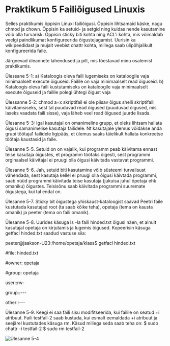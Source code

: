 # Praktikum 5 Failiõigused Linuxis

Selles praktikumis õppisin Linuxi failiõigusi. Õppisin lihtsamaid käske, nagu chmod ja chown. Õppisin ka setuid- ja setgid ning kuidas nende kasutamine võib olla turvarisk. Õppisin sticky biti kohta ning ACL'i kohta, mis võimaldab veelgi paindlikumat konfigureerida õigustejagamist. Uurisin ka wikipeedidast ja mujalt veebist chattr kohta, millega saab ülipõhjalikult konfigureerida faile.

Järgnevad üleannete lahendused ja pilt, mis tõestavad minu osalemist praktikumis.

Ülessane 5-1: a) Kataloogis oleva faili lugemiseks on kataloogile vaja minimaalselt execute õiguseid. Failile on vaja minimaalselt read õiguseid.
b) Kataloogis oleva faili kustutamiseks on kataloogile vaja minimaalselt execute õiguseid ja failile polegi ühtegi õigust vaja

Ülessanne 5-2: chmod a=x skriptifail ei ole piisav õigus shelli skriptifaili käivitamsiseks, sest tal puuduvad read õigused (puuduvad õigused, mis laseks vaadata faili sisse), vaja läheb veel read õigused juurde lisada. 

Ülesanne 5-3: Igal kasutajal on omanimeline grupp, et oleks lihtsam hallata õigusi samanimelise kasutaja failidele. Nt kasutajale ylemus võidakse anda grupi töötaja1 failidele ligipääs, et ülemus saaks täielikult hallata konkreetse töötaja kaustasid ja faile.

Ülesanne 5-5. Setuid on on vajalik, kui programm peab käivitama ennast teise kasutaja õigustes, et programm töötaks õigesti, sest programmi orginaalsel käivitajal ei pruugi olla õigusi käivitada vastavat programmi.

Ülesanne 5-6. Jah, setuid biti kasutamine võib süsteemi turvalisust vähendada, sest kasutaja kellel ei pruugi olla õigusi käivtada programmi, saab nüüd programmi käivitada teise kasutaja (jukuisa juhul õpetaja ehk omaniku) õigustes. Teisisõnu saab käivitada programmi suuremate õigustega, kui tal endal on.

Ülesanne 5-7. Sticky bit õigustega yhiskaust-kataloogist saavad Peetri faile kustutada kasutajad root (ta saab kõike teha), opetaja (tema on kausta omanik) ja peeter (tema on faili omanik).

Ülesanne 5-8. Uurides käsuga ls -la faili hinded.txt õigusi näen, et ainult kasutajal opetaja on kirjutamis ja lugemis õigused. Kopeerisin käsuga getfacl hinded.txt saadud vastuse siia:

peeter@jaakson-U23:/home/opetaja/klass$ getfacl hinded.txt

#file: hinded.txt

#owner: opetaja

#group: opetaja

user::rw-

group::---

other::---

Ülesanne 5-9. Keegi ei saa faili sisu modifitseerida, kui failile on seatud +i atribuut. Faili testfail-2 saab kustuda, kui esmalt eemaldada +i atribuut ja seejärel kustutades käsuga rm. Käsud millega seda saab teha on:
$ sudo chattr -i testfail-2
$ sudo rm testfail-2

![Ülesanne 5-4](https://github.com/HannesJaakson/opsys2023/assets/144902904/89a9aaf2-45be-4529-80ad-4f172295387f)


